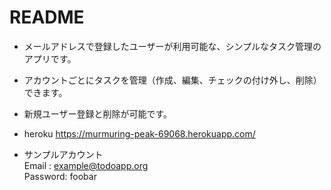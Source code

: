 # README

* メールアドレスで登録したユーザーが利用可能な、シンプルなタスク管理のアプリです。
* アカウントごとにタスクを管理（作成、編集、チェックの付け外し、削除）できます。
* 新規ユーザー登録と削除が可能です。

* heroku
https://murmuring-peak-69068.herokuapp.com/

* サンプルアカウント  
Email : example@todoapp.org  
Password: foobar

